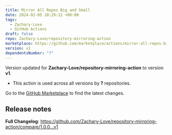 ```yaml
---
title: Mirror All Repos Big and Small
date: 2024-02-05 20:29:12 +00:00
tags:
  - Zachary-Love
  - GitHub Actions
draft: false
repo: Zachary-Love/repository-mirroring-action
marketplace: https://github.com/marketplace/actions/mirror-all-repos-big-and-small
version: v1
dependentsNumber: "?"
---
```



Version updated for **Zachary-Love/repository-mirroring-action** to version **v1**.
- This action is used across all versions by **?** repositories.

Go to the [GitHub Marketplace](https://github.com/marketplace/actions/mirror-all-repos-big-and-small) to find the latest changes.

## Release notes

**Full Changelog**: https://github.com/Zachary-Love/repository-mirroring-action/compare/1.0.0...v1
